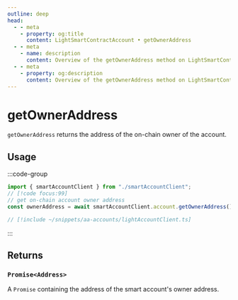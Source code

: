 ```yaml
---
outline: deep
head:
  - - meta
    - property: og:title
      content: LightSmartContractAccount • getOwnerAddress
  - - meta
    - name: description
      content: Overview of the getOwnerAddress method on LightSmartContractAccount
  - - meta
    - property: og:description
      content: Overview of the getOwnerAddress method on LightSmartContractAccount
---
```


# getOwnerAddress

`getOwnerAddress` returns the address of the on-chain owner of the account.

## Usage

:::code-group

```ts [example.ts]
import { smartAccountClient } from "./smartAccountClient";
// [!code focus:99]
// get on-chain account owner address
const ownerAddress = await smartAccountClient.account.getOwnerAddress();
```

```ts [smartAccountClient.ts]
// [!include ~/snippets/aa-accounts/lightAccountClient.ts]
```

:::

## Returns

### `Promise<Address>`

A `Promise` containing the address of the smart account's owner address.
